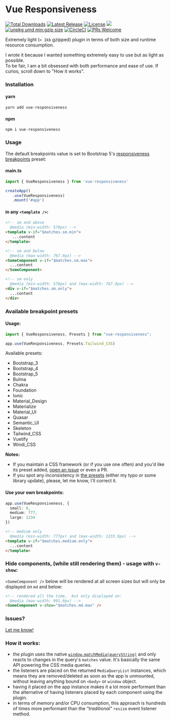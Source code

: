 # Vue Responsiveness
<p>
<a href="https://www.npmjs.com/package/vue-responsiveness"><img src="https://img.shields.io/npm/dt/vue-responsiveness.svg" alt="Total Downloads"></a>
<a href="https://github.com/c/releases"><img src="https://img.shields.io/npm/v/vue-responsiveness.svg" alt="Latest Release"></a>
<a href="https://github.com/andrei-gheorghiu/vue-responsiveness/blob/main/LICENSE.MD"><img src="https://img.shields.io/npm/l/vue-breakpoint-compass.svg" alt="License"></a>
<img src="https://img.shields.io/badge/dependencies-0-brightgreen.svg" />
<a href="https://unpkg.com/vue-responsiveness"><img src="https://img.badgesize.io/https://unpkg.com/vue-responsiveness.svg?compression=gzip&label=umd:minzip" alt="unpkg umd min:gzip size" /></a>
<a href="https://circleci.com/gh/andrei-gheorghiu/vue-responsiveness/tree/main"><img src="https://circleci.com/gh/andrei-gheorghiu/vue-responsiveness/tree/main.svg?style=svg" alt="CircleCI" /></a>
<a href="https://makeapullrequest.com"><img src="https://img.shields.io/badge/PRs-welcome-brightgreen.svg?style=flat-square" alt="PRs Welcome"/></a>
</p>
Extremely light (<code>< 1kb</code> gzipped) plugin in terms of both size and runtime resource consumption.

I wrote it because I wanted something extremely easy to use but as light as possible.   
To be fair, I am a bit obsessed with both performance and ease of use. If curios, scroll down to "How it works".

### Installation

#### yarn
```terminal
yarn add vue-responsiveness
```

#### npm
```terminal
npm i vue-responsiveness
```

### Usage

The default breakpoints value is set to Bootstrap 5's [responsiveness breakpoints](https://getbootstrap.com/docs/5.3/layout/breakpoints/#available-breakpoints) preset:
#### main.ts

```ts
import { VueResponsiveness } from 'vue-responsiveness'

createApp()
   .use(VueResponsiveness)
   .mount('#app')
```
#### in any `<template />`:
```html
<!-- sm and above
  @media (min-width: 576px) -->
<template v-if="$matches.sm.min">
   ...content
</template>

<!-- sm and below
  @media (max-width: 767.9px) -->
<SomeComponent v-if="$matches.sm.max">
  ...content
</SomeComponent>

<!-- sm only
  @media (min-width: 576px) and (max-width: 767.9px) -->
<div v-if="$matches.sm.only">
  ...content
</div>
```

### Available breakpoint presets

#### Usage:

```ts
import { VueResponsiveness, Presets } from "vue-responsiveness";

app.use(VueResponsiveness, Presets.Tailwind_CSS)
```
Available presets:
 - Bootstrap_3
 - Bootstrap_4
 - Bootstrap_5
 - Bulma
 - Chakra
 - Foundation
 - Ionic
 - Material_Design
 - Materialize
 - Material_UI
 - Quasar
 - Semantic_UI
 - Skeleton
 - Tailwind_CSS
 - Vuetify
 - Windi_CSS

**Notes:**
 - If you maintain a CSS framework (or if you use one often) and you'd like its preset added, [open an issue](https://github.com/andrei-gheorghiu/vue-responsiveness/issues) or even a PR.
 - If you spot any inconsistency in [the presets](https://github.com/andrei-gheorghiu/vue-responsiveness/blob/main/lib/presets.ts) (either my typo or some library update), please, let me know, I'll correct it.

#### Use your own breakpoints:
```ts
app.use(VueResponsiveness, {
  small: 0,
  medium: 777,
  large: 1234
})
```
```html
<!-- medium only
  @media (min-width: 777px) and (max-width: 1233.9px) -->
<template v-if="$matches.medium.only">
  ...content
</template>
```
### Hide components, (while still rendering them) - usage with `v-show`:
`<SomeComponent />` below will be rendered at all screen sizes but will only be displayed on `md` and below:
```html
<!-- rendered all the time,  but only displayed on: 
  @media (max-width: 991.9px) -->
<SomeComponent v-show="$matches.md.max" />
```
### Issues?
[Let me know!](https://github.com/andrei-gheorghiu/vue-responsiveness/issues)

### How it works:
- the plugin uses the native [`window.matchMedia(queryString)`](https://developer.mozilla.org/en-US/docs/Web/API/Window/matchMedia) and only reacts to changes in the query's `matches` value. It's basically the same API powering the CSS media queries. 
- the listeners are placed on the returned `MediaQueryList` instances, which means they are removed/deleted as soon as the app is unmounted, without leaving anything bound on `<body>` or `window` object.
- having it placed on the app instance makes it a lot more performant than the alternative of having listeners placed by each component using the plugin.
- in terms of memory and/or CPU consumption, this approach is hundreds of times more performant than the _"traditional"_ `resize` event listener method.
